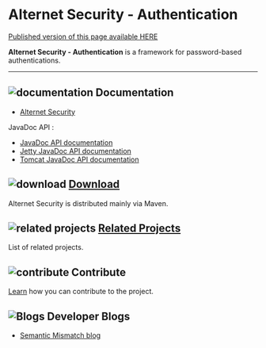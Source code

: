 # Alternet Security - Authentication

<div class="nopub">
<a href="http://alternet.ml/alternet-libs/security-auth/index.html">
Published version of this page available HERE</a></div>

**Alternet Security - Authentication** is a framework for password-based authentications.

---

## ![documentation](../images/docs.png) Documentation

* [Alternet Security](../security/security.html)

JavaDoc API :

* [JavaDoc API documentation](apidocs/index.html)
* [Jetty JavaDoc API documentation](../security-jetty-9.1/apidocs/index.html)
* [Tomcat JavaDoc API documentation](../security-tomcat/apidocs/index.html)

## ![download](../images/download.png) [Download](../download.html)

Alternet Security is distributed mainly via Maven.


## ![related projects](../images/connect.png) [Related Projects](../related.html)

List of related projects.


## ![contribute](../images/settings.png) Contribute

[Learn](../contribute.html) how you can contribute to the project.


## ![Blogs](../images/blog2.png) Developer Blogs

* [Semantic Mismatch blog](http://semantic-mismatch.blogspot.fr/)


